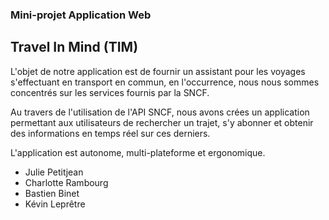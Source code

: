 ### Mini-projet Application Web
## Travel In Mind (TIM)

L'objet de notre application est de fournir un assistant pour les voyages s'effectuant en transport en commun, en l'occurrence, nous nous sommes concentrés sur les services fournis par la SNCF.

Au travers de l'utilisation de l'API SNCF, nous avons crées un application permettant aux utilisateurs de rechercher un trajet, s'y abonner et obtenir des informations en temps réel sur ces derniers.

L'application est autonome, multi-plateforme et ergonomique.

- Julie Petitjean
- Charlotte Rambourg
- Bastien Binet
- Kévin Leprêtre 
